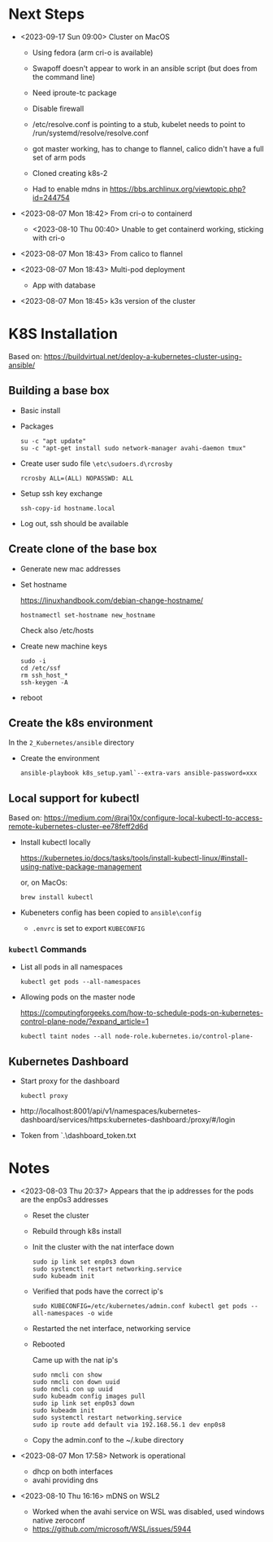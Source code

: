 # Next Steps

- <2023-09-17 Sun 09:00> Cluster on MacOS

    - Using fedora (arm cri-o is available)
    - Swapoff doesn't appear to work in an ansible script (but does from the command line)
    - Need iproute-tc package
    - Disable firewall
    - /etc/resolve.conf is pointing to a stub, kubelet needs to point to /run/systemd/resolve/resolve.conf
    - got master working, has to change to flannel, calico didn't have a full set of arm pods

    - Cloned creating k8s-2
    - Had to enable mdns in https://bbs.archlinux.org/viewtopic.php?id=244754


- <2023-08-07 Mon 18:42> From cri-o to containerd
    - <2023-08-10 Thu 00:40> Unable to get containerd working, sticking with cri-o
- <2023-08-07 Mon 18:43> From calico to flannel
- <2023-08-07 Mon 18:43> Multi-pod deployment
    - App with database
- <2023-08-07 Mon 18:45> k3s version of the cluster

# K8S Installation

Based on: https://buildvirtual.net/deploy-a-kubernetes-cluster-using-ansible/

## Building a base box

- Basic install

- Packages

    ```shell
    su -c "apt update"
    su -c "apt-get install sudo network-manager avahi-daemon tmux"
    ```

- Create user sudo file `\etc\sudoers.d\rcrosby`

    ```
    rcrosby ALL=(ALL) NOPASSWD: ALL
    ```

- Setup ssh key exchange

    ```shell
    ssh-copy-id hostname.local
    ```

- Log out, ssh should be available

## Create clone of the base box

- Generate new mac addresses

- Set hostname

    https://linuxhandbook.com/debian-change-hostname/


    ```shell
    hostnamectl set-hostname new_hostname
    ```

    Check also /etc/hosts

- Create new machine keys

    ```shell
    sudo -i
    cd /etc/ssf
    rm ssh_host_*
    ssh-keygen -A
    ```

- reboot

## Create the k8s environment

In the `2_Kubernetes/ansible` directory

- Create the environment

    ```
    ansible-playbook k8s_setup.yaml`--extra-vars ansible-password=xxx
    ```

## Local support for kubectl

Based on: https://medium.com/@raj10x/configure-local-kubectl-to-access-remote-kubernetes-cluster-ee78feff2d6d

- Install kubectl locally

    https://kubernetes.io/docs/tasks/tools/install-kubectl-linux/#install-using-native-package-management

    or, on MacOs:

    `brew install kubectl`

- Kubeneters config has been copied to `ansible\config`

    - `.envrc` is set to export `KUBECONFIG`

### `kubectl` Commands

- List all pods in all namespaces

    ```
    kubectl get pods --all-namespaces
    ```

-  Allowing pods on the master node

    https://computingforgeeks.com/how-to-schedule-pods-on-kubernetes-control-plane-node/?expand_article=1


    ```shell
    kubectl taint nodes --all node-role.kubernetes.io/control-plane- 
    ```

## Kubernetes Dashboard

- Start proxy for the dashboard

    ```
    kubectl proxy
    ```

- http://localhost:8001/api/v1/namespaces/kubernetes-dashboard/services/https:kubernetes-dashboard:/proxy/#/login


- Token from `.\dashboard_token.txt

# Notes

- <2023-08-03 Thu 20:37> Appears that the ip addresses for the pods are the enp0s3 addresses

    - Reset the cluster
    - Rebuild through k8s install
    - Init the cluster with the nat interface down 

        ```shell
        sudo ip link set enp0s3 down
        sudo systemctl restart networking.service
        sudo kubeadm init
        ```

    - Verified that pods have the correct ip's

        ```shell
        sudo KUBECONFIG=/etc/kubernetes/admin.conf kubectl get pods --all-namespaces -o wide
        ```

    - Restarted the net interface, networking service

    - Rebooted

        Came up with the nat ip's

        ```shell
        sudo nmcli con show
        sudo nmcli con down uuid
        sudo nmcli con up uuid
        sudo kubeadm config images pull
        sudo ip link set enp0s3 down
        sudo kubeadm init
        sudo systemctl restart networking.service
        sudo ip route add default via 192.168.56.1 dev enp0s8
        ```

    - Copy the admin.conf to the ~/.kube directory

- <2023-08-07 Mon 17:58> Network is operational
    - dhcp on both interfaces
    - avahi providing dns

- <2023-08-10 Thu 16:16> mDNS on WSL2
    - Worked when the avahi service on WSL was disabled, used windows native zeroconf
    - https://github.com/microsoft/WSL/issues/5944